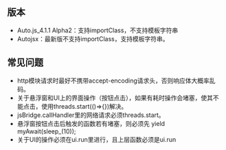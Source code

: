 ## 版本
- Auto.js_4.1.1 Alpha2：支持importClass，不支持模板字符串
- Autojsx：最新版不支持importClass，支持模板字符串。
## 常见问题
- http模块请求时最好不携带accept-encoding请求头，否则响应体大概率乱码。
- 关于悬浮窗和UI上的界面操作（按钮点击），如果有耗时操作会堵塞，使其不能点击，使用threads.start(()=>{})解决。
- jsBridge.callHandler里的网络请求必须threads.start。
- 悬浮窗按钮点击后触发的函数若有堵塞，则必须先 yield myAwait(sleep_(10));
- 关于UI的操作必须在ui.run里进行，且上层函数必须是ui.run
